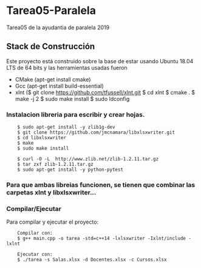 # Tarea05-Paralela
Tarea05 de la ayudantia de paralela 2019

## Stack de Construcción
Este proyecto está construido sobre la base de estar usando Ubuntu 18.04 LTS de 64 bits y las herramientas usadas fueron

- CMake (apt-get install cmake)
- Gcc  (apt-get install build-essential)
- xlnt ($ git clone https://github.com/tfussell/xlnt.git
        $ cd xlnt
        $ cmake .
        $ make -j 2
        $ sudo make install
        $ sudo ldconfig
        
### Instalacion libreria para escribir y crear hojas.
        $ sudo apt-get install -y zlib1g-dev
        $ git clone https://github.com/jmcnamara/libxlsxwriter.git
        $ cd libxlsxwriter
        $ make
        $ sudo make install

        $ curl -O -L  http://www.zlib.net/zlib-1.2.11.tar.gz
        $ tar zxf zlib-1.2.11.tar.gz
        $ sudo apt-get install -y python-pytest
        
### Para que ambas libreias funcionen, se tienen que combinar las carpetas xlnt y libxlsxwriter...

### Compilar/Ejecutar
Para compilar y ejecutar el proyecto:

        Compilar con:
        $ g++ main.cpp -o tarea -std=c++14 -lxlsxwriter -Ixlnt/include -lxlnt
        
        Ejecutar con:
        $ ./tarea -s Salas.xlsx -d Docentes.xlsx -c Cursos.xlsx
